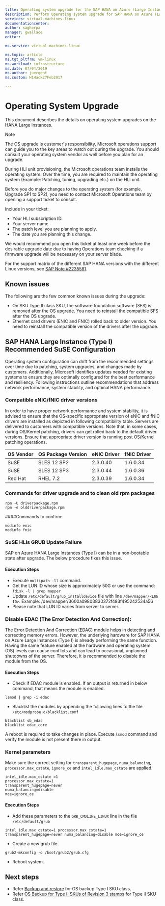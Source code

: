 ```yaml
---
title: Operating system upgrade for the SAP HANA on Azure (Large Instances)| Microsoft Docs
description: Perform Operating system upgrade for SAP HANA on Azure (Large Instances)
services: virtual-machines-linux
documentationcenter:
author: saghorpa
manager: gwallace
editor:

ms.service: virtual-machines-linux

ms.topic: article
ms.tgt_pltfrm: vm-linux
ms.workload: infrastructure
ms.date: 07/04/2019
ms.author: juergent
ms.custom: H1Hack27Feb2017

---
```

# Operating System Upgrade
This document describes the details on operating system upgrades on the HANA Large Instances.

>[!NOTE]
>The OS upgrade is customer's responsibility, Microsoft operations support can guide you to the key areas to watch out during the upgrade. You should consult your operating system vendor as well before you plan for an upgrade.

During HLI unit provisioning, the Microsoft operations team installs the operating system.
Over the time, you are required to maintain the operating system (Example: Patching, tuning, upgrading etc.) on the HLI unit.

Before you do major changes to the operating system (for example, Upgrade SP1 to SP2), you need to contact Microsoft Operations team by opening a support ticket to consult.

Include in your ticket:

* Your HLI subscription ID.
* Your server name.
* The patch level you are planning to apply.
* The date you are planning this change. 

We would recommend you open this ticket at least one week before the desirable upgrade date due to having Operations team checking if a firmware upgrade will be necessary on your server blade.


For the support matrix of the different SAP HANA versions with the different Linux versions, see [SAP Note #2235581](https://launchpad.support.sap.com/#/notes/2235581).


## Known issues

The following are the few common known issues during the upgrade:
- On SKU Type II class SKU, the software foundation software (SFS) is removed after the OS upgrade. You need to reinstall the compatible SFS after the OS upgrade.
- Ethernet card drivers (ENIC and FNIC) rolled back to older version. You need to reinstall the compatible version of the drivers after the upgrade.

## SAP HANA Large Instance (Type I) Recommended SuSE Configuration

Operating system configuration can drift from the recommended settings over time due to patching, system upgrades, and changes made by customers. Additionally, Microsoft identifies updates needed for existing systems to ensure they are optimally configured for the best performance and resiliency. Following instructions outline recommendations that address network performance, system stability, and optimal HANA performance.

### Compatible eNIC/fNIC driver versions
  In order to have proper network performance and system stability, it is advised to ensure that the OS-specific appropriate version of eNIC and fNIC drivers are installed as depicted in following compatibility table. Servers are delivered to customers with compatible versions. Note that, in some cases, during OS/Kernel patching, drivers can get rolled back to the default driver versions. Ensure that appropriate driver version is running post OS/Kernel patching operations.
       
      
  |  OS Vendor    |  OS Package Version     |  eNIC Driver	|  fNIC Driver |
  |---------------|-------------------------|---------------|--------------|
  |   SuSE        |  SLES 12 SP2            |   2.3.0.40    |   1.6.0.34   |
  |   SuSE        |  SLES 12 SP3            |   2.3.0.44    |   1.6.0.36   |
  |   Red Hat     |  RHEL 7.2               |   2.3.0.39    |   1.6.0.34   |
 

### Commands for driver upgrade and to clean old rpm packages
```
rpm -U driverpackage.rpm
rpm -e olddriverpackage.rpm
```

####Commands to confirm:
```
modinfo enic
modinfo fnic
```

### SuSE HLIs GRUB Update Failure
SAP on Azure HANA Large Instances (Type I) can be in a non-bootable state after upgrade. The below procedure fixes this issue.
#### Execution Steps


*	Execute `multipath -ll` command.
*	Get the LUN ID whose size is approximately 50G or use the command: `fdisk -l | grep mapper`
*	Update `/etc/default/grub_installdevice` file with line `/dev/mapper/<LUN ID>`. Example: /dev/mapper/3600a09803830372f483f495242534a56
*	Please note that LUN ID varies from server to server.


### Disable EDAC (The Error Detection And Correction):
   The Error Detection And Correction (EDAC) module helps in detecting and correcting memory errors. However, the underlying hardware for SAP HANA on Azure Large Instances (Type I) is already performing the same function. Having the same feature enabled at the hardware and operating system (OS) levels can cause conflicts and can lead to occasional, unplanned shutdowns of the server. Therefore, it is recommended to disable the module from the OS.

#### Execution Steps

* Check if EDAC module is enabled. If an output is returned in below command, that means the module is enabled. 
```
lsmod | grep -i edac 
```
* Blacklist the modules by appending the following lines to the file `/etc/modprobe.d/blacklist.conf`
```
blacklist sb_edac
blacklist edac_core
```
A reboot is required to take changes in place. Execute `lsmod` command and verify the module is not present there in output.


### Kernel parameters
   Make sure the correct setting for `transparent_hugepage`, `numa_balancing`, `processor.max_cstate`, `ignore_ce` and `intel_idle.max_cstate` are applied.

```         
intel_idle.max_cstate =1
processor.max_cstate=1
transparent_hugepage=never
numa_balancing=disable
mce=ignore_ce
```

#### Execution Steps

* Add these parameters to the `GRB_CMDLINE_LINUX` line in the file `/etc/default/grub`
```
intel_idle.max_cstate=1 processor.max_cstate=1 transparent_hugepage=never numa_balancing=disable mce=ignore_ce
```
* Create a new grub file.
```
grub2-mkconfig -o /boot/grub2/grub.cfg
```
* Reboot system.


## Next steps
- Refer [Backup and restore](hana-overview-high-availability-disaster-recovery.md) for OS backup Type I SKU class.
- Refer [OS Backup for Type II SKUs of Revision 3 stamps](os-backup-type-ii-skus.md) for Type II SKU class.
